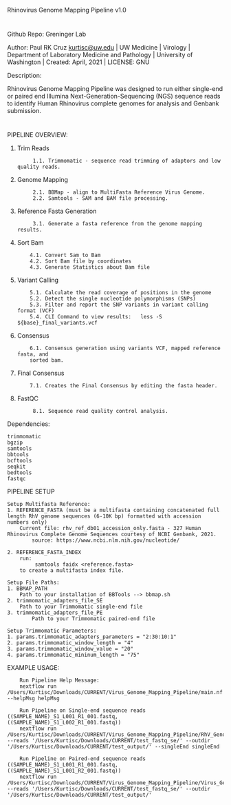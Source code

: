 Rhinovirus Genome Mapping Pipeline v1.0
#
Github Repo:
Greninger Lab

Author:
Paul RK Cruz <kurtisc@uw.edu>  | 
UW Medicine | Virology | 
Department of Laboratory Medicine and Pathology | 
University of Washington | 
Created: April, 2021 | 
LICENSE: GNU
 
Description:

Rhinovirus Genome Mapping Pipeline was designed to run either single-end or paired end Illumina Next-Generation-Sequencing (NGS) sequence reads to identify Human Rhinovirus complete genomes for analysis and Genbank submission.

#

PIPELINE OVERVIEW:

 1. Trim Reads

 		     1.1. Trimmomatic - sequence read trimming of adaptors and low quality reads.

 2. Genome Mapping
 
 		     2.1. BBMap - align to MultiFasta Reference Virus Genome.
 		     2.2. Samtools - SAM and BAM file processing.

 3. Reference Fasta Generation

 		     3.1. Generate a fasta reference from the genome mapping results.  

 4. Sort Bam

            4.1. Convert Sam to Bam
            4.2. Sort Bam file by coordinates
            4.3. Generate Statistics about Bam file  
 
 5. Variant Calling

            5.1. Calculate the read coverage of positions in the genome
            5.2. Detect the single nucleotide polymorphisms (SNPs)
            5.3. Filter and report the SNP variants in variant calling format (VCF)
            5.4. CLI Command to view results:   less -S ${base}_final_variants.vcf

 6. Consensus

            6.1. Consensus generation using variants VCF, mapped reference fasta, and
            sorted bam. 

 7. Final Consensus

            7.1. Creates the Final Consensus by editing the fasta header. 
 
 8. FastQC

 		     8.1. Sequence read quality control analysis.

Dependencies:

    trimmomatic
    bgzip
    samtools
    bbtools  
    bcftools
    seqkit
    bedtools
    fastqc

PIPELINE SETUP

    Setup Multifasta Reference:
    1. REFERENCE_FASTA (must be a multifasta containing concatenated full length RhV genome sequences (6-10K bp) formatted with accession numbers only)
        Current file: rhv_ref_db01_accession_only.fasta - 327 Human Rhinovirus Complete Genome Sequences courtesy of NCBI Genbank, 2021.
            source: https://www.ncbi.nlm.nih.gov/nucleotide/

    2. REFERENCE_FASTA_INDEX
        run:
             samtools faidx <reference.fasta>
        to create a multifasta index file.

    Setup File Paths:
    1. BBMAP_PATH
        Path to your installation of BBTools --> bbmap.sh
    2. trimmomatic_adapters_file_SE
        Path to your Trimmomatic single-end file
    3. trimmomatic_adapters_file_PE
            Path to your Trimmomatic paired-end file

    Setup Trimmomatic Parameters:
    1. params.trimmomatic_adapters_parameters = "2:30:10:1"
    2. params.trimmomatic_window_length = "4"
    3. params.trimmomatic_window_value = "20"
    4. params.trimmomatic_mininum_length = "75"
    

EXAMPLE USAGE:

        Run Pipeline Help Message:
        nextflow run /Users/Kurtisc/Downloads/CURRENT/Virus_Genome_Mapping_Pipeline/main.nf --helpMsg helpMsg

        Run Pipeline on Single-end sequence reads ((SAMPLE_NAME)_S1_L001_R1_001.fastq, ((SAMPLE_NAME)_S1_L002_R1_001.fastq))
        nextflow run /Users/Kurtisc/Downloads/CURRENT/Virus_Genome_Mapping_Pipeline/RhV_Genome_Mapping_Pipeline/main.nf --reads '/Users/Kurtisc/Downloads/CURRENT/test_fastq_se/' --outdir '/Users/Kurtisc/Downloads/CURRENT/test_output/' --singleEnd singleEnd

        Run Pipeline on Paired-end sequence reads ((SAMPLE_NAME)_S1_L001_R1_001.fastq, ((SAMPLE_NAME)_S1_L001_R2_001.fastq))
        nextflow run /Users/Kurtisc/Downloads/CURRENT/Virus_Genome_Mapping_Pipeline/Virus_Genome_Mapping_Pipeline/main.nf --reads '/Users/Kurtisc/Downloads/CURRENT/test_fastq_se/' --outdir '/Users/Kurtisc/Downloads/CURRENT/test_output/'
